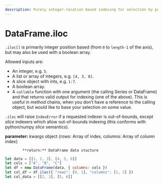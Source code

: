 ```yaml
---
description: Purely integer-location based indexing for selection by position.
---
```


# DataFrame.iloc

`.iloc[]` is primarily integer position based \(from `0` to `length-1` of the axis\), but may also be used with a boolean array.

Allowed inputs are:

* An integer, e.g. `5`.
* A list or array of integers, e.g. `[4, 3, 0]`.
* A slice object with ints, e.g. `1:7`.
* A boolean array.
* A `callable` function with one argument \(the calling Series or DataFrame\) and that returns valid output for indexing \(one of the above\). This is useful in method chains, when you don’t have a reference to the calling object, but would like to base your selection on some value.

`.iloc` will raise `IndexError` if a requested indexer is out-of-bounds, except _slice_ indexers which allow out-of-bounds indexing \(this conforms with python/numpy _slice_ semantics\).

**parameter:** kwargs object {rows: Array of index, columns: Array of column index}

            **return:** DataFrame data stucture



```javascript
let data = [[1, 2, 3], [4, 5, 6]]
let cols = ["A", "B", "C"]
let df = new DataFrame(data, { columns: cols })
let col_df = df.iloc({ "rows": [0, 1], "columns": [1, 2] })
let col_data = [[2, 3], [5, 6]]
```

